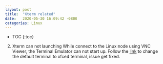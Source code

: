 ```yaml
---
layout: post
title:  "Xterm related"
date:   2020-05-30 16:09:42 -0800
categories: Linux
---
```


* TOC
{:toc}
2. Xterm can not launching
While connect to the Linux node using VNC Viewer, the Terminal Emulator can not start up. Follow the [link][askubuntu-post] to change the default terminal to xfce4 terminal, issue get fixed.

[askubuntu-post]: https://askubuntu.com/questions/1143558/gnome-terminal-failing-to-launch-in-ubuntu-18-04-chrome-remote-desktop-broke-gn
